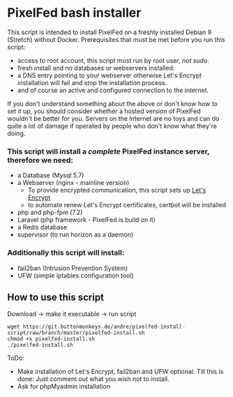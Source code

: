 # PixelFed bash installer
This script is intended to install PixelFed on a freshly installed Debian 9 (Stretch) without Docker. Prerequisites that must be met before you run this script:
- access to root account, this script must run by root user, _not sudo_.
- fresh install and no databases or webservers installed.
- a DNS entry pointing to your webserver otherwise Let's Encrypt installation
will fail and stop the installation process.
- and of course an active and configured connection to the internet.

If you don't understand something about the above or don't know how to set it up, you should consider whether a hosted version of PixelFed wouldn't be better for you. Servers on the Internet are no toys and can do quite a lot of damage if operated by people who don't know what they're doing.

### This script will install a *complete* PixelFed instance server, therefore we need:
- a Database (Mysql 5.7)
- a Webserver (nginx - mainline version)
  - To provide encrypted communication, this script sets up [Let's Encrypt](https://letsencrypt.org)
  - to automate renew Let's Encrypt certificates, certbot will be installed
- php and php-fpm (7.2)
- Laravel (php framework - PixelFed is build on it)
- a Redis database
- supervisor (to run horizon as a daemon)

### Additionally this script will install:
- fail2ban (Intrusion Prevention System)
- UFW (simple iptables configuration tool)

## How to use this script
Download -> make it executable -> run script
```
wget https://git.buttonmonkeys.de/andre/pixelfed-install-script/raw/branch/master/pixelfed-install.sh
chmod +x pixelfed-install.sh
./pixelfed-install.sh
```


ToDo:
- Make installation of Let's Encrypt, fail2ban and UFW optional. Till this is done: Just comment out what you wish not to install.
- Ask for phpMyadmin installation
